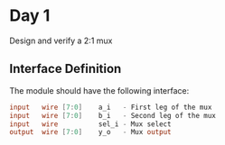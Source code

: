 # Day 1
Design and verify a 2:1 mux

## Interface Definition
The module should have the following interface:

```verilog
input   wire [7:0]    a_i   - First leg of the mux
input   wire [7:0]    b_i   - Second leg of the mux
input   wire          sel_i - Mux select
output  wire [7:0]    y_o   - Mux output
```


